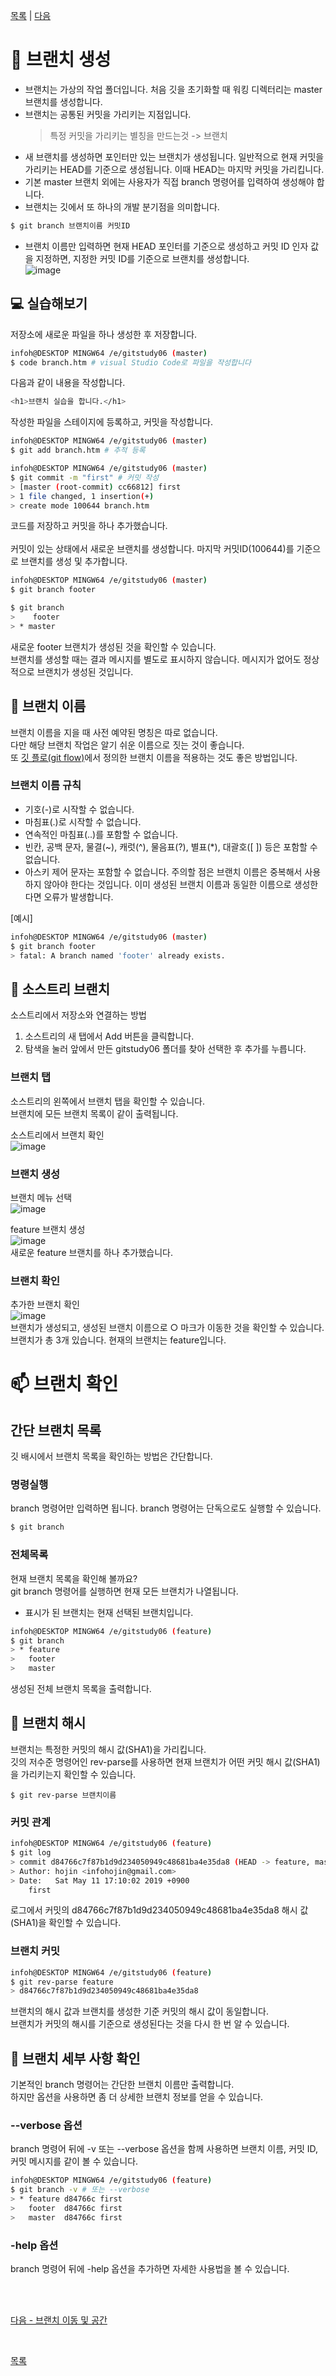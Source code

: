 [목록][목록] | [다음][다음]

[목록]: README.md "목록"
[다음]: 6-5,6.md "다음"

#  :file_folder: 브랜치 생성
 - 브랜치는 가상의 작업 폴더입니다. 처음 깃을 초기화할 때 워킹 디렉터리는 master 브랜치를 생성합니다. <br>
 - 브랜치는 공통된 커밋을 가리키는 지점입니다.
   > 특정 커밋을 가리키는 별칭을 만드는것 -> 브랜치 <br>
 - 새 브랜치를 생성하면 포인터만 있는 브랜치가 생성됩니다. 일반적으로 현재 커밋을 가리키는 HEAD를 기준으로 생성됩니다. 이때 HEAD는 마지막 커밋을 가리킵니다. <br>
 - 기본 master 브랜치 외에는 사용자가 직접 branch 명령어를 입력하여 생성해야 합니다. 
 - 브랜치는 깃에서 또 하나의 개발 분기점을 의미합니다. <br>
 
 ```bash
 $ git branch 브랜치이름 커밋ID
 ```
 - 브랜치 이름만 입력하면 현재 HEAD 포인터를 기준으로 생성하고 커밋 ID 인자 값을 지정하면, 지정한 커밋 ID를 기준으로 브랜치를 생성합니다. <br>
 ![image](https://user-images.githubusercontent.com/105197536/194741657-91d7aa0a-17ed-4c66-94d4-a538f326e96d.png) <br>
 
 ## :computer: 실습해보기 
 저장소에 새로운 파일을 하나 생성한 후 저장합니다.
 ```bash
 infoh@DESKTOP MINGW64 /e/gitstudy06 (master)
$ code branch.htm # visual Studio Code로 파일을 작성합니다
 ```
 다음과 같이 내용을 작성합니다.
 ```bash
 <h1>브랜치 실습을 합니다.</h1>
 ```
 작성한 파일을 스테이지에 등록하고, 커밋을 작성합니다.
```bash
infoh@DESKTOP MINGW64 /e/gitstudy06 (master)
$ git add branch.htm # 추적 등록

infoh@DESKTOP MINGW64 /e/gitstudy06 (master)
$ git commit -m "first" # 커밋 작성
> [master (root-commit) cc66812] first
> 1 file changed, 1 insertion(+)
> create mode 100644 branch.htm
```
 코드를 저장하고 커밋을 하나 추가했습니다.
 <br><br>
 커밋이 있는 상태에서 새로운 브랜치를 생성합니다. 마지막 커밋ID(100644)를 기준으로 브랜치를 생성 및 추가합니다.
 ```bash
 infoh@DESKTOP MINGW64 /e/gitstudy06 (master)
$ git branch footer

$ git branch
>    footer
> * master
```
새로운 footer 브랜치가 생성된 것을 확인할 수 있습니다. <br>
브랜치를 생성할 때는 결과 메시지를 별도로 표시하지 않습니다. 메시지가 없어도 정상적으로 브랜치가 생성된 것입니다.

## :speech_balloon: 브랜치 이름
브랜치 이름을 지을 때 사전 예약된 명칭은 따로 없습니다. <br>
다만 해당 브랜치 작업은 알기 쉬운 이름으로 짓는 것이 좋습니다. <br>
또 [깃 플로(git flow)](https://github.com/nvie/gitflow)에서 정의한 브랜치 이름을 적용하는 것도 좋은 방법입니다. <br>

### 브랜치 이름 규칙
- 기호(-)로 시작할 수 없습니다.
- 마침표(.)로 시작할 수 없습니다.
- 연속적인 마침표(..)를 포함할 수 없습니다.
- 빈칸, 공백 문자, 물결(~), 캐럿(^), 물음표(?), 별표(*), 대괄호([ ]) 등은 포함할 수 없습니다.
- 아스키 제어 문자는 포함할 수 없습니다. 주의할 점은 브랜치 이름은 중복해서 사용하지 않아야 한다는 것입니다. 이미 생성된 브랜치 이름과 동일한 이름으로 생성한다면 오류가 발생합니다.

[예시]
```bash
infoh@DESKTOP MINGW64 /e/gitstudy06 (master)
$ git branch footer
> fatal: A branch named 'footer' already exists.
```
## :palm_tree: 소스트리 브랜치
소스트리에서 저장소와 연결하는 방법
1. 소스트리의 새 탭에서 Add 버튼을 클릭합니다. <br>
2. 탐색을 눌러 앞에서 만든 gitstudy06 폴더를 찾아 선택한 후 추가를 누릅니다.
### 브랜치 탭
소스트리의 왼쪽에서 브랜치 탭을 확인할 수 있습니다. <br>
브랜치에 모든 브랜치 목록이 같이 출력됩니다. <br>

소스트리에서 브랜치 확인 <br>
![image](https://user-images.githubusercontent.com/105197536/194742498-f1cc169a-bab1-4fae-bfcd-50c11033b54a.png)

### 브랜치 생성
브랜치 메뉴 선택 <br>
![image](https://user-images.githubusercontent.com/105197536/194742553-7277b6b3-8970-4675-b9ff-3084124c511b.png) <br>

feature 브랜치 생성 <br>
![image](https://user-images.githubusercontent.com/105197536/194742573-b75a2541-3ea3-4b8c-9347-80429a7095ef.png) <br>
새로운 feature 브랜치를 하나 추가했습니다.

### 브랜치 확인
추가한 브랜치 확인 <br> 
![image](https://user-images.githubusercontent.com/105197536/194742666-73ff7b31-f742-4b53-99f7-89880c290309.png) <br>
브랜치가 생성되고, 생성된 브랜치 이름으로 ○ 마크가 이동한 것을 확인할 수 있습니다. <br>
브랜치가 총 3개 있습니다. 현재의 브랜치는 feature입니다. <br>

# :mailbox: 브랜치 확인

## 간단 브랜치 목록
깃 배시에서 브랜치 목록을 확인하는 방법은 간단합니다.

### 명령실행
branch 명령어만 입력하면 됩니다. branch 명령어는 단독으로도 실행할 수 있습니다. <br>
```bash
$ git branch
```
### 전체목록
현재 브랜치 목록을 확인해 볼까요? <br> 
git branch 명령어를 실행하면 현재 모든 브랜치가 나열됩니다. <br>
* 표시가 된 브랜치는 현재 선택된 브랜치입니다. <br>
```bash
infoh@DESKTOP MINGW64 /e/gitstudy06 (feature)
$ git branch
> * feature
>   footer
>   master
```
생성된 전체 브랜치 목록을 출력합니다.

## :pushpin: 브랜치 해시
브랜치는 특정한 커밋의 해시 값(SHA1)을 가리킵니다. <br>
깃의 저수준 명령어인 rev-parse를 사용하면 현재 브랜치가 어떤 커밋 해시 값(SHA1)을 가리키는지 확인할 수 있습니다. <br>
```
$ git rev-parse 브랜치이름
```

### 커밋 관계
```bash
infoh@DESKTOP MINGW64 /e/gitstudy06 (feature)
$ git log
> commit d84766c7f87b1d9d234050949c48681ba4e35da8 (HEAD -> feature, master, footer)
> Author: hojin <infohojin@gmail.com>
> Date:   Sat May 11 17:10:02 2019 +0900
    first
```
로그에서 커밋의 d84766c7f87b1d9d234050949c48681ba4e35da8 해시 값(SHA1)을 확인할 수 있습니다. <br>

### 브랜치 커밋
```bash
infoh@DESKTOP MINGW64 /e/gitstudy06 (feature)
$ git rev-parse feature
> d84766c7f87b1d9d234050949c48681ba4e35da8
```
브랜치의 해시 값과 브랜치를 생성한 기준 커밋의 해시 값이 동일합니다. <br>
브랜치가 커밋의 해시를 기준으로 생성된다는 것을 다시 한 번 알 수 있습니다. <br>

## :bookmark_tabs: 브랜치 세부 사항 확인
기본적인 branch 명령어는 간단한 브랜치 이름만 출력합니다. <br>
하지만 옵션을 사용하면 좀 더 상세한 브랜치 정보를 얻을 수 있습니다. <br>

### --verbose 옵션
branch 명령어 뒤에 -v 또는 --verbose 옵션을 함께 사용하면 브랜치 이름, 커밋 ID, 커밋 메시지를 같이 볼 수 있습니다. <br>
```bash
infoh@DESKTOP MINGW64 /e/gitstudy06 (feature)
$ git branch -v # 또는 --verbose
> * feature d84766c first
>   footer  d84766c first
>   master  d84766c first
```

### -help 옵션
branch 명령어 뒤에 -help 옵션을 추가하면 자세한 사용법을 볼 수 있습니다.

<br><br>

[다음 - 브랜치 이동 및 공간](6-5,6.md)

<br>

[목록](README.md)

